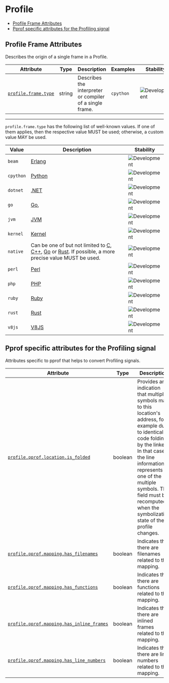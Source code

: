 <!-- NOTE: THIS FILE IS AUTOGENERATED. DO NOT EDIT BY HAND. -->
<!-- see templates/registry/markdown/attribute_namespace.md.j2 -->

# Profile

- [Profile Frame Attributes](#profile-frame-attributes)
- [Pprof specific attributes for the Profiling signal](#pprof-specific-attributes-for-the-profiling-signal)

## Profile Frame Attributes

Describes the origin of a single frame in a Profile.

| Attribute | Type | Description | Examples | Stability |
|---|---|---|---|---|
| <a id="profile-frame-type" href="#profile-frame-type">`profile.frame.type`</a> | string | Describes the interpreter or compiler of a single frame. | `cpython` | ![Development](https://img.shields.io/badge/-development-blue) |

---

`profile.frame.type` has the following list of well-known values. If one of them applies, then the respective value MUST be used; otherwise, a custom value MAY be used.

| Value  | Description | Stability |
|---|---|---|
| `beam` | [Erlang](https://en.wikipedia.org/wiki/BEAM_(Erlang_virtual_machine)) | ![Development](https://img.shields.io/badge/-development-blue) |
| `cpython` | [Python](https://wikipedia.org/wiki/Python_(programming_language)) | ![Development](https://img.shields.io/badge/-development-blue) |
| `dotnet` | [.NET](https://wikipedia.org/wiki/.NET) | ![Development](https://img.shields.io/badge/-development-blue) |
| `go` | [Go](https://wikipedia.org/wiki/Go_(programming_language)), | ![Development](https://img.shields.io/badge/-development-blue) |
| `jvm` | [JVM](https://wikipedia.org/wiki/Java_virtual_machine) | ![Development](https://img.shields.io/badge/-development-blue) |
| `kernel` | [Kernel](https://wikipedia.org/wiki/Kernel_(operating_system)) | ![Development](https://img.shields.io/badge/-development-blue) |
| `native` | Can be one of but not limited to [C](https://wikipedia.org/wiki/C_(programming_language)), [C++](https://wikipedia.org/wiki/C%2B%2B), [Go](https://wikipedia.org/wiki/Go_(programming_language)) or [Rust](https://wikipedia.org/wiki/Rust_(programming_language)). If possible, a more precise value MUST be used. | ![Development](https://img.shields.io/badge/-development-blue) |
| `perl` | [Perl](https://wikipedia.org/wiki/Perl) | ![Development](https://img.shields.io/badge/-development-blue) |
| `php` | [PHP](https://wikipedia.org/wiki/PHP) | ![Development](https://img.shields.io/badge/-development-blue) |
| `ruby` | [Ruby](https://wikipedia.org/wiki/Ruby_(programming_language)) | ![Development](https://img.shields.io/badge/-development-blue) |
| `rust` | [Rust](https://wikipedia.org/wiki/Rust_(programming_language)) | ![Development](https://img.shields.io/badge/-development-blue) |
| `v8js` | [V8JS](https://wikipedia.org/wiki/V8_(JavaScript_engine)) | ![Development](https://img.shields.io/badge/-development-blue) |

## Pprof specific attributes for the Profiling signal

Attributes specific to pprof that helps to convert Profiling signals.

| Attribute | Type | Description | Examples | Stability |
|---|---|---|---|---|
| <a id="profile-pprof-location-is-folded" href="#profile-pprof-location-is-folded">`profile.pprof.location.is_folded`</a> | boolean | Provides an indication that multiple symbols map to this location's address, for example due to identical code folding by the linker. In that case the line information represents one of the multiple symbols. This field must be recomputed when the symbolization state of the profile changes. |  | ![Development](https://img.shields.io/badge/-development-blue) |
| <a id="profile-pprof-mapping-has-filenames" href="#profile-pprof-mapping-has-filenames">`profile.pprof.mapping.has_filenames`</a> | boolean | Indicates that there are filenames related to this mapping. |  | ![Development](https://img.shields.io/badge/-development-blue) |
| <a id="profile-pprof-mapping-has-functions" href="#profile-pprof-mapping-has-functions">`profile.pprof.mapping.has_functions`</a> | boolean | Indicates that there are functions related to this mapping. |  | ![Development](https://img.shields.io/badge/-development-blue) |
| <a id="profile-pprof-mapping-has-inline-frames" href="#profile-pprof-mapping-has-inline-frames">`profile.pprof.mapping.has_inline_frames`</a> | boolean | Indicates that there are inlined frames related to this mapping. |  | ![Development](https://img.shields.io/badge/-development-blue) |
| <a id="profile-pprof-mapping-has-line-numbers" href="#profile-pprof-mapping-has-line-numbers">`profile.pprof.mapping.has_line_numbers`</a> | boolean | Indicates that there are line numbers related to this mapping. |  | ![Development](https://img.shields.io/badge/-development-blue) |
